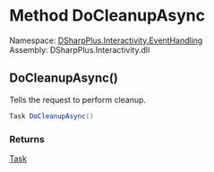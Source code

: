 # Method DoCleanupAsync

Namespace: [DSharpPlus.Interactivity.EventHandling](DSharpPlus.Interactivity.EventHandling.md)  
Assembly: DSharpPlus.Interactivity.dll

## <a id="DSharpPlus_Interactivity_EventHandling_IPaginationRequest_DoCleanupAsync"></a>DoCleanupAsync\(\)

Tells the request to perform cleanup.

```csharp
Task DoCleanupAsync()
```

### Returns

[Task](https://learn.microsoft.com/dotnet/api/system.threading.tasks.task)

